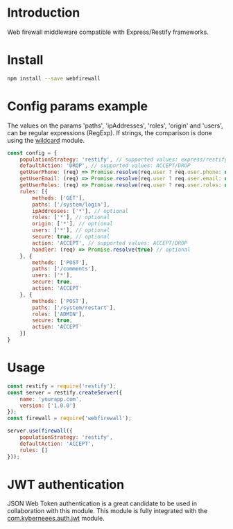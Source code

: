 # Introduction
Web firewall middleware compatible with Express/Restify frameworks.

# Install
```bash
npm install --save webfirewall
```

# Config params example
The values on the params 'paths', 'ipAddresses', 'roles', 'origin' and 'users', can be regular expressions (RegExp). If strings, the comparison is done using the [wildcard](https://www.npmjs.com/package/wildcard) module. 
```js
const config = {
    populationStrategy: 'restify', // supported values: express/restify
    defaultAction: 'DROP', // supported values: ACCEPT/DROP 
    getUserPhone: (req) => Promise.resolve(req.user ? req.user.phone: null), // custom population strategy for user phone (optional)
    getUserEmail: (req) => Promise.resolve(req.user ? req.user.email: null), // custom population strategy for user email (optional)
    getUserRoles: (req) => Promise.resolve(req.user ? req.user.roles: null), // custom population strategy for user roles (optional)
    rules: [{
        methods: ['GET'],
        paths: ['/system/login'],
        ipAddresses: ['*'], // optional
        roles: ['*'], // optional
        origin: ['*'], // optional
        users: ['*'], // optional
        secure: true, // optional
        action: 'ACCEPT', // supported values: ACCEPT/DROP
        handler: (req) => Promise.resolve(true) // optional
    }, {
        methods: ['POST'],
        paths: ['/comments'],
        users: ['*'], 
        secure: true,
        action: 'ACCEPT'
    }, {
        methods: ['POST'],
        paths: ['/system/restart'],
        roles: ['ADMIN'], 
        secure: true,
        action: 'ACCEPT'
    }]
}
```

# Usage
```js
const restify = require('restify');
const server = restify.createServer({
    name: 'yourapp.com',
    version: ['1.0.0']
});
const firewall = require('webfirewall');

server.use(firewall({
    populationStrategy: 'restify',
    defaultAction: 'ACCEPT',
    rules: []
}));


```
# JWT authentication
JSON Web Token authentication is a great candidate to be used in collaboration with this module.
This module is fully integrated with the [com.kyberneees.auth.jwt](https://github.com/jkyberneees/com.kyberneees.auth.jwt) module.

